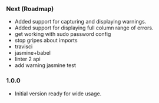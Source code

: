 ### Next (Roadmap)
- Added support for capturing and displaying warnings.
- Added support for displaying full column range of errors.
- get working with sudo password config
- stop gripes about imports
- travisci
- jasmine+babel
- linter 2 api
- add warning jasmine test

### 1.0.0
- Initial version ready for wide usage.
